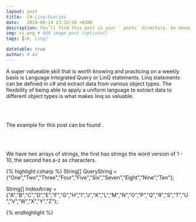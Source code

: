 ```yaml
---
layout: post
title:  C#-Linq-Queries
date:   2019-06-14 13:32:20 +0300
description: You’ll find this post in your `_posts` directory. Go ahead and edit it and re-build the site to see your changes. # Add post description (optional)
img: cs.png # Add image post (optional)
tags: [c#, Linq]

datatable: true
author: # Ad
---
```


A super valueable skill that is worth knowing and practicing on a weekly basis is Language Integrated Query or LinQ statements. 
Linq statements can be defined in c# and extract data from various object types. The flexibility of being able to apply 
a uniform language to extract data to different object types is what makes linq so valuable.

<br>
<br>

The example for this post can be found <here>.

<br>
<br>


We have two arrays of strings, the first has strings the word version of 1 - 10, the second has a-z as characters.

{% highlight csharp %}
String[] QueryString = {"One","Two","Three","Four","Five","Six","Seven","Eight","Nine","Ten"};

String[] IndexArray = {"A","B","C","D","E","F","G","H","I","J","K","L","M","N","O","P","Q","R","S","T","U","V","W","X","Y","Z"};


{% endhighlight %}  


